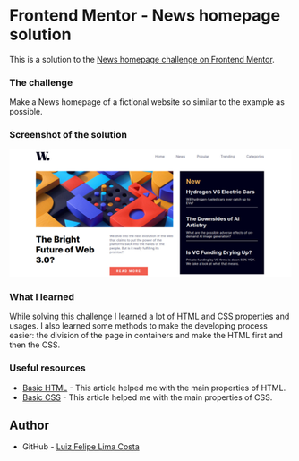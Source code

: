 # Frontend Mentor - News homepage solution

This is a solution to the [News homepage challenge on Frontend Mentor](https://www.frontendmentor.io/challenges/news-homepage-H6SWTa1MFl).

### The challenge

Make a News homepage of a fictional website so similar to the example as possible.

### Screenshot of the solution

![](./News-homepage-main/screenshot.jpg)


### What I learned

While solving this challenge I learned a lot of HTML and CSS properties and usages. I also learned some methods to make the developing process easier: the division of the page in containers and make the HTML first and then the CSS. 


### Useful resources

- [Basic HTML](https://developer.mozilla.org/pt-BR/docs/Learn/Getting_started_with_the_web/HTML_basics) - This article helped me with the main properties of HTML.
- [Basic CSS](https://developer.mozilla.org/pt-BR/docs/Learn/Getting_started_with_the_web/CSS_basics) - This article helped me with the main properties of CSS.

## Author

- GitHub - [Luiz Felipe Lima Costa](https://github.com/luizcostaxp)

